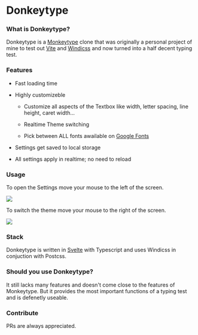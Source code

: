 # Donkeytype

### What is Donkeytype?

Donkeytype is a [Monkeytype](https://monkeytype.com) clone that was originally a personal project of mine to test out [Vite](https://vitejs.dev) and [Windicss](https://windicss.org) and now turned into a half decent typing test. 

### Features

- Fast loading time

- Highly customizeble
  
  - Customize all aspects of the Textbox like width, letter spacing, line height, caret width...
  
  - Realtime Theme switching
  
  - Pick between ALL fonts awailable on [Google Fonts](https://fonts.google.com)

- Settings get saved to local storage

- All settings apply in realtime; no need to reload

### Usage

To open the Settings move your mouse to the left of the screen.

![](https://i.imgur.com/KgjvoDr.png) 

To switch the theme move your mouse to the right of the screen.

![](https://i.imgur.com/Dr9CN1w.png)

### Stack

Donkeytype is written in [Svelte](https://svelte.dev) with Typescript and uses Windicss in conjuction with Postcss. 

### Should you use Donkeytype?

It still lacks many features and doesn't come close to the features of Monkeytype. But it provides the most important functions of a typing test and is defenetly useable.

### Contribute

PRs are always appreciated.
